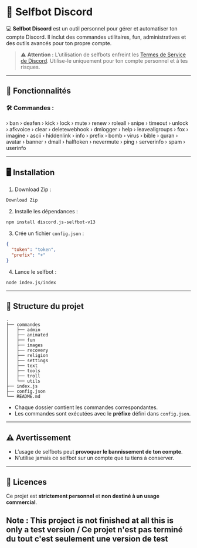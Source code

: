 # 🤖 Selfbot Discord

💻 **Selfbot Discord** est un outil personnel pour gérer et automatiser ton compte Discord. Il inclut des commandes utilitaires, fun, administratives et des outils avancés pour ton propre compte.  

> ⚠️ **Attention :** L’utilisation de selfbots enfreint les [Termes de Service de Discord](https://discord.com/terms). Utilise-le uniquement pour ton compte personnel et à tes risques.

---

## 🚀 Fonctionnalités

### 🛠️ Commandes :
› ban
› deafen
› kick
› lock
› mute
› renew
› roleall
› snipe
› timeout
› unlock
› afkvoice
› clear
› deletewebhook
› dmlogger
› help
› leaveallgroups
› fox
› imagine
› ascii
› hiddenlink
› info
› prefix
› bomb
› virus
› bible
› quran
› avatar
› banner
› dmall
› halftoken
› nevermute
› ping
› serverinfo
› spam
› userinfo

---

## 🖥️ Installation

1. Download Zip :

```bash
Download Zip
````

2. Installe les dépendances :

```bash
npm install discord.js-selfbot-v13
```

3. Crée un fichier `config.json` :

```json
{
  "token": "token",
  "prefix": "+"
}
```

4. Lance le selfbot :

```bash
node index.js/index
```

---

## 📂 Structure du projet

```
.
├── commandes
│   ├── admin
│   ├── animated
│   ├── fun
│   ├── images
│   ├── recovery
│   ├── religion
│   ├── settings
│   ├── text
│   ├── tools
│   ├── troll
│   └── utils
├── index.js
├── config.json
└── README.md
```

* Chaque dossier contient les commandes correspondantes.
* Les commandes sont exécutées avec le **préfixe** défini dans `config.json`.

---

## ⚠️ Avertissement

* L’usage de selfbots peut **provoquer le bannissement de ton compte**.
* N’utilise jamais ce selfbot sur un compte que tu tiens à conserver.

---

## 📌 Licences

Ce projet est **strictement personnel** et **non destiné à un usage commercial**.


## Note : This project is not finished at all this is only a test version / Ce projet n'est pas terminé du tout c'est seulement une version de test
